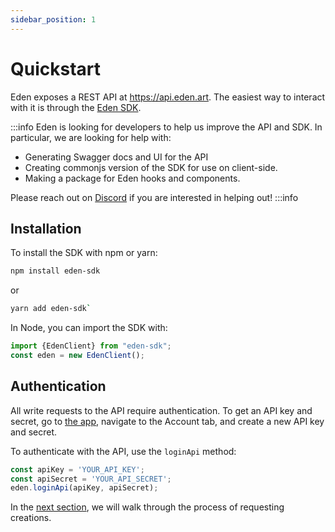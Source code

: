 ```yaml
---
sidebar_position: 1
---
```


# Quickstart

Eden exposes a REST API at https://api.eden.art. The easiest way to interact with it is through the [Eden SDK](https://github.com/abraham-ai/eden-sdk).

:::info
Eden is looking for developers to help us improve the API and SDK. In particular, we are looking for help with:

* Generating Swagger docs and UI for the API
* Creating commonjs version of the SDK for use on client-side.
* Making a package for Eden hooks and components.

Please reach out on [Discord](https://discord.gg/4dSYwDT) if you are interested in helping out!
:::info

## Installation

To install the SDK with npm or yarn:

```bash
npm install eden-sdk
```

or 

```bash
yarn add eden-sdk`
```

In Node, you can import the SDK with:

```js
import {EdenClient} from "eden-sdk";
const eden = new EdenClient();
```

## Authentication

All write requests to the API require authentication. To get an API key and secret, go to [the app](https://app.eden.art), navigate to the Account tab, and create a new API key and secret.

To authenticate with the API, use the `loginApi` method:

```js
const apiKey = 'YOUR_API_KEY';
const apiSecret = 'YOUR_API_SECRET';
eden.loginApi(apiKey, apiSecret);
```

In the [next section](/docs/sdk/creations.md), we will walk through the process of requesting creations.